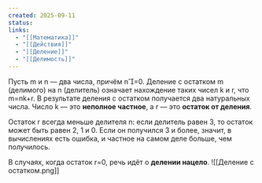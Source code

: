 ```yaml
---
created: 2025-09-11
status:
links:
  - "[[Математика]]"
  - "[[Действия]]"
  - "[[Деление]]"
  - "[[Делимость]]"
---
```

Пусть m и n — два числа, причём n​=0. Деление с остатком m (делимого) на n (делитель) означает нахождение таких чисел k и r, что m=nk+r. В результате деления с остатком получается два натуральных числа. Число k — это **неполное частное**, а r — это **остаток от деления**.

Остаток r всегда меньше делителя n: если делитель равен 3, то остаток может быть равен 2, 1 и 0. Если он получился 3 и более, значит, в вычислениях есть ошибка, и частное на самом деле больше, чем получилось.

В случаях, когда остаток r=0, речь идёт о **делении нацело**.
![[Деление с остатком.png]]































